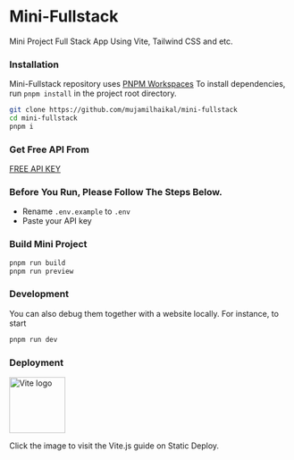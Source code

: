 # Mini-Fullstack
Mini Project Full Stack App Using Vite, Tailwind CSS and etc.

### Installation

Mini-Fullstack repository uses [PNPM Workspaces](https://pnpm.io/workspaces) To install dependencies, run
`pnpm install` in the project root directory.

```bash
git clone https://github.com/mujamilhaikal/mini-fullstack
cd mini-fullstack
pnpm i
```

### Get Free API From
[FREE API KEY](https://rawg.io/apidocs)

### Before You Run, Please Follow The Steps Below.
- Rename ```.env.example``` to ```.env```
- Paste your API key

### Build Mini Project

```bash
pnpm run build
pnpm run preview
```

### Development

You can also debug them together with a website locally. For instance, to start

```bash
pnpm run dev
```

### Deployment 

<p align="left"">
  <a href="https://vitejs.dev/guide/static-deploy.html" target="_blank" rel="noopener noreferrer">
    <img width="100" height="100" src="https://vitejs.dev/logo.svg" alt="Vite logo">
  </a>
</p>

Click the image to visit the Vite.js guide on Static Deploy.
